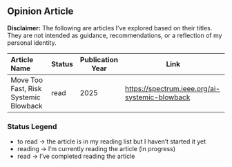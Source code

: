 ## Opinion Article

**Disclaimer:** The following are articles I’ve explored based on their titles. They are not intended as guidance, recommendations, or a reflection of my personal identity.

| Article Name | Status | Publication Year | Link |
|:--------------------------|-------------------|------|-----|
| Move Too Fast, Risk Systemic Blowback | read | 2025 | https://spectrum.ieee.org/ai-systemic-blowback |


###  Status Legend

- to read → the article is in my reading list but I haven’t started it yet 
- reading → I’m currently reading the article (in progress)
- read → I’ve completed reading the article
